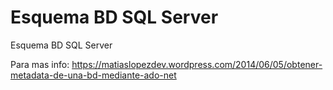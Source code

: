 Esquema BD SQL Server
==============

Esquema BD SQL Server

Para mas info: https://matiaslopezdev.wordpress.com/2014/06/05/obtener-metadata-de-una-bd-mediante-ado-net
